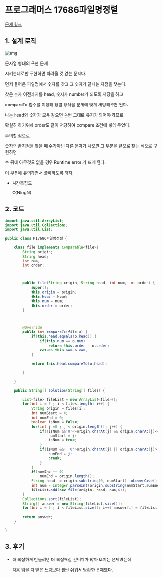 # 프로그래머스 17686파일명정렬

[문제 링크](https://programmers.co.kr/learn/courses/30/lessons/17686)



## 1. 설계 로직

![img](https://blog.kakaocdn.net/dn/d6rgRM/btq8TvTrGBE/JYcxmjgYZud3hRwMekn2C1/img.png)



문자열 형태의 구현 문제

 

시키는데로만 구현하면 어려울 것 없는 문제다.

 

먼저 들어온 파일명에서 숫자를 찾고 그 숫자가 끝나는 지점을 찾는다.

 

찾은 숫자 이전까지를 head, 숫자가 number가 되도록 저장을 하고

 

compareTo 함수를 이용해 정렬 방식을 문제에 맞게 세팅해주면 된다.

 

나는 head와 숫자가 모두 같으면 순번 그대로 유지가 되어야 하므로

확실히 하기위해 order도 같이 저장하여 compare 조건에 넣어 두었다.

 

주의할 점으로

숫자의 끝지점을 찾을 때 수가아닌 다른 문자가 나오면 그 부분을 끝으로 찾는 식으로 구현하면

수 뒤에 아무것도 없을 경우 Runtime error 가 뜨게 된다.

 

이 부분에 유의하면서 풀이하도록 하자.

- 시간복잡도

  O(NlogN)

## 2. 코드

```java
import java.util.ArrayList;
import java.util.Collections;
import java.util.List;

public class P17686파일명정렬 {
	
	class file implements Comparable<file>{
		String origin;
		String head;
		int num;
		int order;
		


		public file(String origin, String head, int num, int order) {
			super();
			this.origin = origin;
			this.head = head;
			this.num = num;
			this.order = order;
		}



		@Override
		public int compareTo(file o) {
			if(this.head.equals(o.head)) {
				if(this.num == o.num)
					return this.order - o.order;
				return this.num-o.num;
			}
			
			return this.head.compareTo(o.head);
			
		}
		
	}

    public String[] solution(String[] files) {
    	
        List<file> fileList = new ArrayList<file>();
        for(int i = 0 ; i < files.length; i++) {
        	String origin = files[i];
        	int numStart = 0;
        	int numEnd = 0;
        	boolean isNum = false;
        	for(int j =0 ; j < origin.length(); j++) {
        		if(!isNum &&'0'<=origin.charAt(j) && origin.charAt(j)<= '9' ) {
        			numStart = j;
        			isNum = true;
        		}
        		if(isNum &&( '0'>origin.charAt(j) || origin.charAt(j)> '9') ) {
        			numEnd = j;
        			break;
        		}
        	}
            if(numEnd == 0)
                numEnd = origin.length();
        	String head  = origin.substring(0, numStart).toLowerCase();
        	int num = Integer.parseInt(origin.substring(numStart,numEnd));
        	fileList.add(new file(origin, head, num,i));
        }
        Collections.sort(fileList);
        String[] answer = new String[fileList.size()];
        for(int i = 0 ; i < fileList.size(); i++) answer[i] = fileList.get(i).origin;
        
        return answer;
    }

}

```



## 3. 후기

- 더 복잡하게 만들려면 더 복잡해질 건덕지가 많아 보이는 문제였는데

  처음 읽을 때 받은 느낌보다 훨씬 쉬워서 당황한 문제였다.
